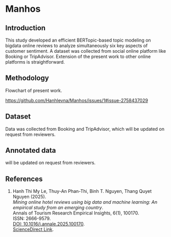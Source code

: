 # Manhos

## Introduction 

This study developed an efficient BERTopic-based topic modeling on bigdata online reviews to analyze simultaneously six key aspects of customer sentiment. A dataset was collected from social online platform like Booking or TripAdvisor. Extension of the present work to other online platforms is straightforward. 

## Methodology
Flowchart of present work.

https://github.com/Hanhlevna/Manhos/issues/1#issue-2758437029

## Dataset

Data was collected from Booking and TripAdvisor, which will be updated on request from reviewers.

## Annotated data

will be updated on request from reviewers.

## References

1. Hanh Thi My Le, Thuy-An Phan-Thi, Binh T. Nguyen, Thang Quyet Nguyen (2025).  
   *Mining online hotel reviews using big data and machine learning: An empirical study from an emerging country*.  
   Annals of Tourism Research Empirical Insights, 6(1), 100170.  
   ISSN: 2666-9579.  
   [DOI: 10.1016/j.annale.2025.100170](https://doi.org/10.1016/j.annale.2025.100170).  
   [ScienceDirect Link](https://www.sciencedirect.com/science/article/pii/S2666957925000059).

